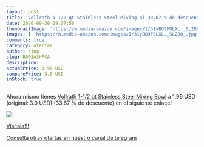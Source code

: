 ```yaml
---
layout: post
title: 'Vollrath 1-1/2 qt Stainless Steel Mixing al 33.67 % de descuento'
date: 2020-09-30 09:07:56
thumbnailImage: 'https://m.media-amazon.com/images/I/31yBO9FGLXL._SL200_.jpg'
images: [ 'https://m.media-amazon.com/images/I/31yBO9FGLXL._SL200_.jpg' ]
comments: true
category: ofertas
author: ring
slug: B003A3HPCA
description:
actualPrice: 1.99 USD
comparePrice: 3.0 USD
inStock: true
---
```


Ahora mismo tienes [Vollrath 1-1/2 qt Stainless Steel Mixing Bowl](https://www.amazon.com/dp/B003A3HPCA/?tag=redken08-20) a 1.99 USD (original: 3.0 USD) (33.67 %  de descuento) en el siguiente enlace!

[![](https://m.media-amazon.com/images/I/31yBO9FGLXL._SL200_.jpg)](https://www.amazon.com/dp/B003A3HPCA/?tag=redken08-20)

[Visítala!!!](https://www.amazon.com/dp/B003A3HPCA/?tag=redken08-20)

[Consulta otras ofertas en nuestro canal de telegram](https://t.me/s/ofertas25)
